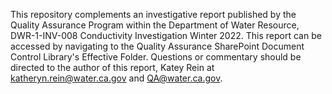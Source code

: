 This repository complements an investigative report published by the Quality Assurance Program within the Department of Water Resource, DWR-1-INV-008 Conductivity Investigation Winter 2022. This report can be accessed by navigating to the Quality Assurance SharePoint Document Control Library's Effective Folder.
Questions or commentary should be directed to the author of this report, Katey Rein at katheryn.rein@water.ca.gov and QA@water.ca.gov. 
